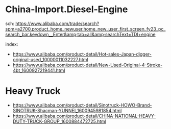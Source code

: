 # China-Import.Diesel-Engine
sch: https://www.alibaba.com/trade/search?spm=a2700.product_home_newuser.home_new_user_first_screen_fy23_pc_search_bar.keydown__Enter&amp;tab=all&amp;searchText=TDI+engine

index:
- https://www.alibaba.com/product-detail/Hot-sales-Japan-digger-original-used_10000011032227.html
- https://www.alibaba.com/product-detail/New-Used-Original-4-Stroke-4bt_1600927219441.html

# Heavy Truck
- https://www.alibaba.com/product-detail/Sinotruck-HOWO-Brand-SINOTRUK-Shacman-YUNNEI_1600945981854.html
- https://www.alibaba.com/product-detail/CHINA-NATIONAL-HEAVY-DUTY-TRUCK-GROUP_1600884472725.html
